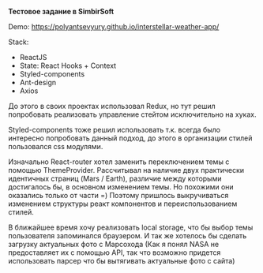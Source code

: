 **Тестовое задание в SimbirSoft**

 Demo: https://polyantsevyury.github.io/interstellar-weather-app/
 
 Stack:
   * ReactJS
   * State: React Hooks + Context
   * Styled-components
   * Ant-design
   * Axios
   
 До этого в своих проектах использовал Redux, но тут решил попробовать реализовать управление стейтом исключительно на хуках.
 
 Styled-components тоже решил использовать т.к. всегда было интересно попробовать данный подход,
 до этого в организации стилей пользовался css модулями.
 
 Изначально React-router хотел заменить переключением темы с помощью ThemeProvider.
 Рассчитывал на наличие двух практически идентичных страниц (Mars / Earth), различие между которыми достигалось бы, в основном изменением темы.
 Но похожими они оказались только от части =) Поэтому пришлось выкручиваться изменением структуры реакт компонентов и переиспользованием стилей.
 
 В ближайшее время хочу реализовать local storage, что бы выбор темы пользователя запоминался браузером.
 И так же хотелось бы сделать загрузку актуальных фото с Марсохода (Как я понял NASA не предоставляет их с помощью API, так что возможно придется использовать парсер что бы вытягивать актуальные фото с сайта)